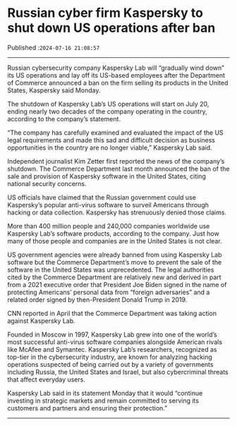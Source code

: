 # Russian cyber firm Kaspersky to shut down US operations after ban

Published :`2024-07-16 21:08:57`

---

Russian cybersecurity company Kaspersky Lab will “gradually wind down” its US operations and lay off its US-based employees after the Department of Commerce announced a ban on the firm selling its products in the United States, Kaspersky said Monday.

The shutdown of Kaspersky Lab’s US operations will start on July 20, ending nearly two decades of the company operating in the country, according to the company’s statement.

“The company has carefully examined and evaluated the impact of the US legal requirements and made this sad and difficult decision as business opportunities in the country are no longer viable,” Kaspersky Lab said.

Independent journalist Kim Zetter first reported the news of the company’s shutdown. The Commerce Department last month announced the ban of the sale and provision of Kaspersky software in the United States, citing national security concerns.

US officials have claimed that the Russian government could use Kaspersky’s popular anti-virus software to surveil Americans through hacking or data collection. Kaspersky has strenuously denied those claims.

More than 400 million people and 240,000 companies worldwide use Kaspersky Lab’s software products, according to the company. Just how many of those people and companies are in the United States is not clear.

US government agencies were already banned from using Kaspersky Lab software but the Commerce Department’s move to prevent the sale of the software in the United States was unprecedented. The legal authorities cited by the Commerce Department are relatively new and derived in part from a 2021 executive order that President Joe Biden signed in the name of protecting Americans’ personal data from “foreign adversaries” and a related order signed by then-President Donald Trump in 2019.

CNN reported in April that the Commerce Department was taking action against Kaspersky Lab.

Founded in Moscow in 1997, Kaspersky Lab grew into one of the world’s most successful anti-virus software companies alongside American rivals like McAfee and Symantec. Kaspersky Lab’s researchers, recognized as top-tier in the cybersecurity industry, are known for analyzing hacking operations suspected of being carried out by a variety of governments including Russia, the United States and Israel, but also cybercriminal threats that affect everyday users.

Kaspersky Lab said in its statement Monday that it would “continue investing in strategic markets and remain committed to serving its customers and partners and ensuring their protection.”

---

